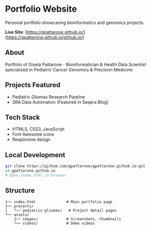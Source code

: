# Portfolio Website

Personal portfolio showcasing bioinformatics and genomics projects.

**Live Site**: [https://gpattarone.github.io/] (https://gpattarone.github.io/github.io/)

## About
Portfolio of Gisela Pattarone - Bioinformatician & Health Data Scientist specialized in Pediatric Cancer Genomics & Precision Medicine.

## Projects Featured
- Pediatric Gliomas Research Pipeline
- SRA Data Automation (Featured in Seqera Blog)

## Tech Stack
- HTML5, CSS3, JavaScript
- Font Awesome icons
- Responsive design

## Local Development
```bash
git clone https://github.com/gpattarone/gpattarone.github.io.git
cd gpattarone.github.io
# Open index.html in browser
```

## Structure
```
├── index.html              # Main portfolio page
├── projects/
│   └── pediatric-gliomas/   # Project detail pages
└── assets/
    ├── images/             # Screenshots, thumbnails
    └── videos/             # Demo videos
```
